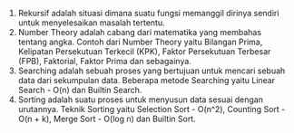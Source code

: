 1. Rekursif adalah situasi dimana suatu fungsi memanggil dirinya sendiri untuk menyelesaikan masalah tertentu.
2. Number Theory adalah cabang dari matematika yang membahas tentang angka. Contoh dari Number Theory yaitu Bilangan Prima, Kelipatan Persekutuan Terkecil (KPK), Faktor Persekutuan Terbesar (FPB), Faktorial, Faktor Prima dan sebagainya.
3. Searching adalah sebuah proses yang bertujuan untuk mencari sebuah data dari sekumpulan data. Beberapa metode Searching yaitu Linear Search - O(n) dan Builtin Search.
4. Sorting adalah suatu proses untuk menyusun data sesuai dengan urutannya. Teknik Sorting yaitu Selection Sort - O(n^2), Counting Sort - O(n + k), Merge Sort - O(log n) dan Builtin Sort.